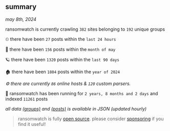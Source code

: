 
## summary
_may 8th, 2024_

ransomwatch is currently crawling `382` sites belonging to `192` unique groups

⏲ there have been `27` posts within the `last 24 hours`

🦈 there have been `156` posts within the `month of may`

🪐 there have been `1320` posts within the `last 90 days`

🏚 there have been `1804` posts within the `year of 2024`

_⚙️ there are currently `86` online hosts & `120` custom parsers._

🦕 ransomwatch has been running for `2 years, 8 months and 2 days` and indexed `11261` posts

_all data  [(groups)](http://ransomwhat.telemetry.ltd/groups) and [(posts)](http://ransomwhat.telemetry.ltd/posts) is available in JSON (updated hourly)_

> ransomwatch is fully [open source](https://github.com/joshhighet/ransomwatch#ransomwatch--). please consider [sponsoring](https://github.com/sponsors/joshhighet) if you find it useful!
